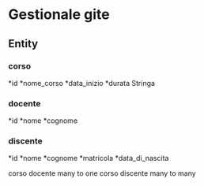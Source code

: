 # Gestionale gite

## Entity

### corso
*id
*nome_corso
*data_inizio
*durata Stringa

### docente
*id
*nome
*cognome

### discente
*id
*nome
*cognome
*matricola
*data_di_nascita

corso docente many to one
corso discente many to many
